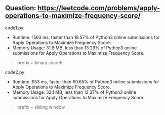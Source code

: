 ## Question: https://leetcode.com/problems/apply-operations-to-maximize-frequency-score/

code1.py:
* Runtime: 1563 ms, faster than 18.57% of Python3 online submissions for Apply Operations to Maximize Frequency Score.
* Memory Usage: 31.8 MB, less than 13.29% of Python3 online submissions for Apply Operations to Maximize Frequency Score.
> prefix + binary search

code2.py:
* Runtime: 953 ms, faster than 60.65% of Python3 online submissions for Apply Operations to Maximize Frequency Score.
* Memory Usage: 32.1 MB, less than 12.37% of Python3 online submissions for Apply Operations to Maximize Frequency Score.
> prefix + sliding window
